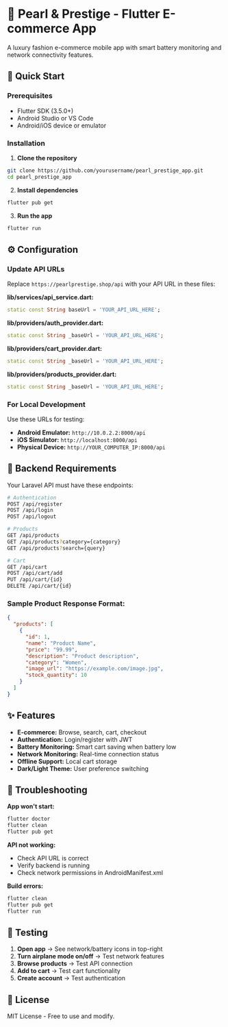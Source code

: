 # 💎 Pearl & Prestige - Flutter E-commerce App

A luxury fashion e-commerce mobile app with smart battery monitoring and network connectivity features.

## 🚀 Quick Start

### Prerequisites
- Flutter SDK (3.5.0+)
- Android Studio or VS Code
- Android/iOS device or emulator

### Installation

1. **Clone the repository**
```bash
git clone https://github.com/yourusername/pearl_prestige_app.git
cd pearl_prestige_app
```

2. **Install dependencies**
```bash
flutter pub get
```

3. **Run the app**
```bash
flutter run
```

## ⚙️ Configuration

### Update API URLs

Replace `https://pearlprestige.shop/api` with your API URL in these files:

**lib/services/api_service.dart:**
```dart
static const String baseUrl = 'YOUR_API_URL_HERE';
```

**lib/providers/auth_provider.dart:**
```dart
static const String _baseUrl = 'YOUR_API_URL_HERE';
```

**lib/providers/cart_provider.dart:**
```dart
static const String _baseUrl = 'YOUR_API_URL_HERE';
```

**lib/providers/products_provider.dart:**
```dart
static const String _baseUrl = 'YOUR_API_URL_HERE';
```

### For Local Development

Use these URLs for testing:
- **Android Emulator:** `http://10.0.2.2:8000/api`
- **iOS Simulator:** `http://localhost:8000/api`
- **Physical Device:** `http://YOUR_COMPUTER_IP:8000/api`

## 🔌 Backend Requirements

Your Laravel API must have these endpoints:

```bash
# Authentication
POST /api/register
POST /api/login
POST /api/logout

# Products
GET /api/products
GET /api/products?category={category}
GET /api/products?search={query}

# Cart
GET /api/cart
POST /api/cart/add
PUT /api/cart/{id}
DELETE /api/cart/{id}
```

### Sample Product Response Format:
```json
{
  "products": [
    {
      "id": 1,
      "name": "Product Name",
      "price": "99.99",
      "description": "Product description",
      "category": "Women",
      "image_url": "https://example.com/image.jpg",
      "stock_quantity": 10
    }
  ]
}
```

## ✨ Features

- **E-commerce:** Browse, search, cart, checkout
- **Authentication:** Login/register with JWT
- **Battery Monitoring:** Smart cart saving when battery low
- **Network Monitoring:** Real-time connection status
- **Offline Support:** Local cart storage
- **Dark/Light Theme:** User preference switching

## 🐛 Troubleshooting

**App won't start:**
```bash
flutter doctor
flutter clean
flutter pub get
```

**API not working:**
- Check API URL is correct
- Verify backend is running
- Check network permissions in AndroidManifest.xml

**Build errors:**
```bash
flutter clean
flutter pub get
flutter run
```

## 📱 Testing

1. **Open app** → See network/battery icons in top-right
2. **Turn airplane mode on/off** → Test network features
3. **Browse products** → Test API connection
4. **Add to cart** → Test cart functionality
5. **Create account** → Test authentication

## 📄 License

MIT License - Free to use and modify.
